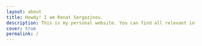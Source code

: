 ```yaml
---
layout: about
title: Howdy! I am Renat Sergazinov.
description: This is my personal website. You can find all relevant information about me here as well as links to my social media. Download my CV [here](https://mrsergazinov.github.io/assets/CV_Renat_Sergazinov.pdf).
cover: true
permalink: /
---
```


